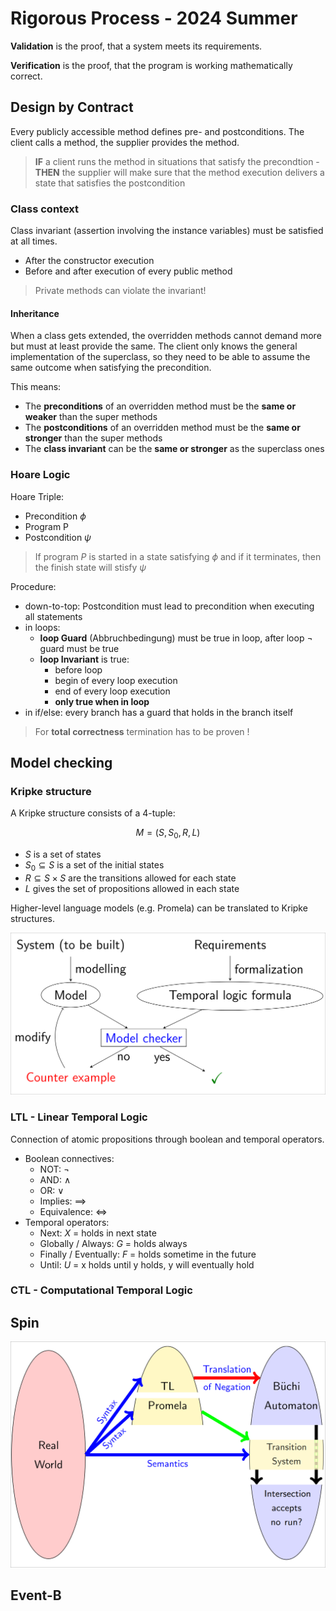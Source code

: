 # Rigorous Process - 2024 Summer

**Validation** is the proof, that a system meets its requirements.

**Verification** is the proof, that the program is working mathematically correct.

<!-- TODO: Real world examples of Verification -->

## Design by Contract

Every publicly accessible method defines pre- and postconditions.
The client calls a method, the supplier provides the method.

> **IF** a client runs the method in situations that satisfy the precondtion -
> **THEN** the supplier will make sure that the method execution delivers a state that satisfies the postcondition

### Class context

Class invariant (assertion involving the instance variables) must be satisfied at all times.

- After the constructor execution
- Before and after execution of every public method

> Private methods can violate the invariant!

#### Inheritance

When a class gets extended, the overridden methods cannot demand more but must at least provide the same.
The client only knows the general implementation of the superclass,
so they need to be able to assume the same outcome when satisfying the precondition.

This means:

- The **preconditions** of an overridden method must be the **same or weaker** than the super methods
- The **postconditions** of an overridden method must be the **same or stronger** than the super methods
- The **class invariant** can be the **same or stronger** as the superclass ones

### Hoare Logic

Hoare Triple:

- Precondition $\phi$
- Program P
- Postcondition $\psi$

> If program $P$ is started in a state satisfying $\phi$ and if it terminates, then the finish state will stisfy $\psi$

Procedure:

- down-to-top: Postcondition must lead to precondition when executing all statements
- in loops:
  - **loop Guard** (Abbruchbedingung) must be true in loop, after loop $\neg$ guard must be true
  - **loop Invariant** is true:
    - before loop
    - begin of every loop execution
    - end of every loop execution
    - **only true when in loop**
- in if/else: every branch has a guard that holds in the branch itself

> For **total correctness** termination has to be proven !

## Model checking

<!-- TODO: Difference Model Checking vs. Hoare Logic / Design by contract -->

### Kripke structure

A Kripke structure consists of a 4-tuple:

$$
M = (S, S_0, R, L)
$$

- $S$ is a set of states
- $S_0 \subseteq S$ is a set of the initial states
- $R \subseteq S \times S$ are the transitions allowed for each state
- $L$ gives the set of propositions allowed in each state

Higher-level language models (e.g. Promela) can be translated to Kripke structures.

![Model Checking Big Picture](./CS603_media/MC.png)

### LTL - Linear Temporal Logic

Connection of atomic propositions through boolean and temporal operators.

- Boolean connectives:
  - NOT: $\lnot$
  - AND: $\land$
  - OR: $\lor$
  - Implies: $\implies$
  - Equivalence: $\iff$
- Temporal operators:
  - Next: $X$ = holds in next state
  - Globally / Always: $G$ = holds always
  - Finally / Eventually: $F$ = holds sometime in the future
  - Until: $U$ = x holds until y holds, y will eventually hold

### CTL - Computational Temporal Logic

<!-- TODO -->

## Spin

![SPIN Model](./CS603_media/SPIN.png)

## Event-B

<!-- TODO -->
